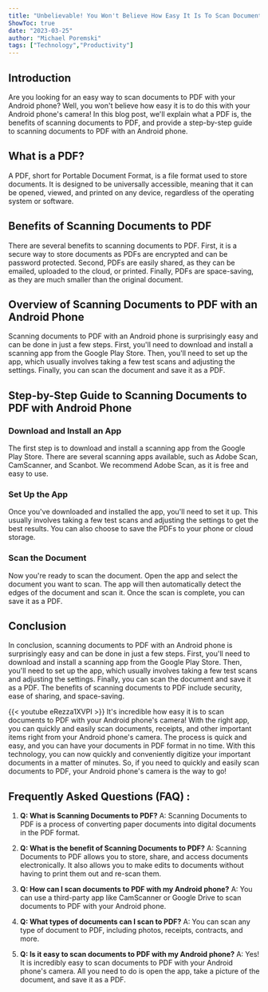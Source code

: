 ```yaml
---
title: "Unbelievable! You Won't Believe How Easy It Is To Scan Documents To PDF With Your Android Phone's Camera!"
ShowToc: true 
date: "2023-03-25"
author: "Michael Poremski" 
tags: ["Technology","Productivity"]
---
```

## Introduction 
Are you looking for an easy way to scan documents to PDF with your Android phone? Well, you won't believe how easy it is to do this with your Android phone's camera! In this blog post, we'll explain what a PDF is, the benefits of scanning documents to PDF, and provide a step-by-step guide to scanning documents to PDF with an Android phone.

## What is a PDF?
A PDF, short for Portable Document Format, is a file format used to store documents. It is designed to be universally accessible, meaning that it can be opened, viewed, and printed on any device, regardless of the operating system or software. 

## Benefits of Scanning Documents to PDF
There are several benefits to scanning documents to PDF. First, it is a secure way to store documents as PDFs are encrypted and can be password protected. Second, PDFs are easily shared, as they can be emailed, uploaded to the cloud, or printed. Finally, PDFs are space-saving, as they are much smaller than the original document.

## Overview of Scanning Documents to PDF with an Android Phone
Scanning documents to PDF with an Android phone is surprisingly easy and can be done in just a few steps. First, you'll need to download and install a scanning app from the Google Play Store. Then, you'll need to set up the app, which usually involves taking a few test scans and adjusting the settings. Finally, you can scan the document and save it as a PDF. 

## Step-by-Step Guide to Scanning Documents to PDF with Android Phone
### Download and Install an App
The first step is to download and install a scanning app from the Google Play Store. There are several scanning apps available, such as Adobe Scan, CamScanner, and Scanbot. We recommend Adobe Scan, as it is free and easy to use. 

### Set Up the App
Once you've downloaded and installed the app, you'll need to set it up. This usually involves taking a few test scans and adjusting the settings to get the best results. You can also choose to save the PDFs to your phone or cloud storage. 

### Scan the Document
Now you're ready to scan the document. Open the app and select the document you want to scan. The app will then automatically detect the edges of the document and scan it. Once the scan is complete, you can save it as a PDF. 

## Conclusion
In conclusion, scanning documents to PDF with an Android phone is surprisingly easy and can be done in just a few steps. First, you'll need to download and install a scanning app from the Google Play Store. Then, you'll need to set up the app, which usually involves taking a few test scans and adjusting the settings. Finally, you can scan the document and save it as a PDF. The benefits of scanning documents to PDF include security, ease of sharing, and space-saving.

{{< youtube eRezza1XVPI >}} 
It's incredible how easy it is to scan documents to PDF with your Android phone's camera! With the right app, you can quickly and easily scan documents, receipts, and other important items right from your Android phone's camera. The process is quick and easy, and you can have your documents in PDF format in no time. With this technology, you can now quickly and conveniently digitize your important documents in a matter of minutes. So, if you need to quickly and easily scan documents to PDF, your Android phone's camera is the way to go!

## Frequently Asked Questions (FAQ) :
1. **Q: What is Scanning Documents to PDF?** 
A: Scanning Documents to PDF is a process of converting paper documents into digital documents in the PDF format.

2. **Q: What is the benefit of Scanning Documents to PDF?** 
A: Scanning Documents to PDF allows you to store, share, and access documents electronically. It also allows you to make edits to documents without having to print them out and re-scan them.

3. **Q: How can I scan documents to PDF with my Android phone?** 
A: You can use a third-party app like CamScanner or Google Drive to scan documents to PDF with your Android phone.

4. **Q: What types of documents can I scan to PDF?** 
A: You can scan any type of document to PDF, including photos, receipts, contracts, and more.

5. **Q: Is it easy to scan documents to PDF with my Android phone?** 
A: Yes! It is incredibly easy to scan documents to PDF with your Android phone's camera. All you need to do is open the app, take a picture of the document, and save it as a PDF.


